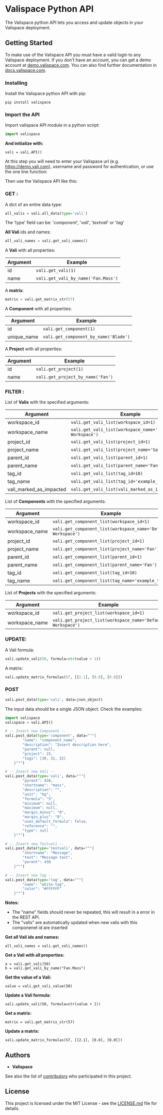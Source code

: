 # Valispace Python API

The Valispace python API lets you access and update objects in your Valispace deployment.

## Getting Started

To make use of the Valispace API you must have a valid login to any Valispace deployment. If you don't have an account, you can get a demo account at [demo.valispace.com](https://demo.valispace.com). You can also find further documentation in [docs.valispace.com](http://www.valispace.com/docs/).

### Installing

Install the Valispace python API with pip:

```
pip install valispace
```

### Import the API

Import valispace API module in a python script:

```python
import valispace
```

**And initialize with:**

```
vali = vali.API()
```

At this step you will need to enter your Valispace url (e.g. https://demo.vali.com), username and password for authentication, or use the one line function:

Then use the Valispace API like this:

### GET :

A dict of an entire data type:
```python
all_valis = vali.all_data(type='vali')
```
The 'type' field can be: '*component*', '*vali*', '*textvali*' or '*tag*'

**All Vali** ids and names:
```python
all_vali_names = vali.get_vali_names()
```

A **Vali** with all properties:

Argument | Example
------------- | -------------
id | `vali.get_vali(1)`
name | `vali.get_vali_by_name('Fan.Mass')`

A **matrix**:

```python
matrix = vali.get_matrix_str(57)
```

A **Component** with all properties:

Argument | Example
------------- | -------------
id | `vali.get_component(1)`
unique_name | `vali.get_component_by_name('Blade')`


A **Project** with all properties:

Argument | Example
------------- | -------------
id | `vali.get_project(1)`
name | `vali.get_project_by_name('Fan')`

### FILTER :

List of **Valis** with the specified arguments:

Argument | Example
------------- | -------------
workspace_id | `vali.get_vali_list(workspace_id=1)`
workspace_name | `vali.get_vali_list(workspace_name='Default Workspace')`
project_id | `vali.get_vali_list(project_id=1)`
project_name | `vali.get_vali_list(project_name='Saturn_V')`
parent_id | `vali.get_vali_list(parent_id=1)`
parent_name | `vali.get_vali_list(parent_name='Fan')`
tag_id | `vali.get_vali_list(tag_id=10)`
tag_name | `vali.get_vali_list(tag_id='example_tag')`
vali_marked_as_impacted | `vali.get_vali_list(vali_marked_as_impacted='10')`


List of **Components** with the specified arguments:

Argument | Example
------------- | -------------
workspace_id | `vali.get_component_list(workspace_id=1)`
workspace_name | `vali.get_component_list(workspace_name='Default Workspace')`
project_id | `vali.get_component_list(project_id=1)`
project_name | `vali.get_component_list(project_name='Fan')`
parent_id | `vali.get_component_list(parent_id=1)`
parent_name | `vali.get_component_list(parent_name='Fan')`
tag_id | `vali.get_component_list(tag_id=10)`
tag_name | `vali.get_component_list(tag_name='example_tag')`


List of **Projects** with the specified arguments:

Argument | Example
------------- | -------------
workspace_id | `vali.get_project_list(workspace_id=1)`
workspace_name | `vali.get_project_list(workspace_name='Default Workspace')`

### UPDATE:
A Vali formula:
```python
vali.update_vali(50, formula=str(value + 1))
```

A matrix:
```python
vali.update_matrix_formulas(57, [[2.1], [0.0], [0.0]])
```


### POST
```python
vali.post_data(type='vali', data=json_object)
```

The input data should be a single JSON object. Check the examples:
```python
import valispace
valispace = vali.API()

# -- Insert new Component --
vali.post_data(type='component', data="""{
        "name": "component_name",
        "description": "Insert description here",
        "parent": null,
        "project": 25,
        "tags": [30, 31, 32]
    }""")

# -- Insert new Vali --
vali.post_data(type='vali', data="""{
        "parent": 438,
        "shortname": "mass",
        "description": "",
        "unit": "kg",
        "formula": "5",
        "minimum": null,
        "maximum": null,
        "margin_minus": "0",
        "margin_plus": "0",
        "uses_default_formula": false,
        "reference": "",
        "type": null
    }""")

# -- Insert new Textvali --
vali.post_data(type='textvali', data="""{
        "shortname": "Message",
        "text": "Message text",
        "parent": 438
    }""")

# -- Insert new Tag --
vali.post_data(type='tag', data="""{
        "name": "white-tag",
        "color": "#FFFFFF"
    }""")
```
**Notes:**
- The "name" fields should never be repeated, this will result in a error in the REST API.
- The "valis" are automatically updated when new valis with this componenet id are inserted

**Get all Vali ids and names:**
```
all_vali_names = vali.get_vali_names()
```

**Get a Vali with all properties:**

```
a = vali.get_vali(50)
b = vali.get_vali_by_name("Fan.Mass")
```

**Get the value of a Vali:**

```
value = vali.get_vali_value(50)
```

**Update a Vali formula:**

```
vali.update_vali(50, formula=str(value + 1))
```

**Get a matrix:**

```
matrix = vali.get_matrix_str(57)
```

**Update a matrix:**

```
vali.update_matrix_formulas(57, [[2.1], [0.0], [0.0]])
```

<!-- ## Contributing

Please read [CONTRIBUTING.md](https://gist.github.com/PurpleBooth/b24679402957c63ec426) for details on our code of conduct, and the process for submitting pull requests to us. -->

## Authors

* **Valispace**

See also the list of [contributors](https://github.com/your/project/contributors) who participated in this project.

## License

This project is licensed under the MIT License - see the [LICENSE.md](LICENSE.md) file for details.

<!-- ## Acknowledgments

* Hat tip to anyone who's code was used
* Inspiration
* etc -->
